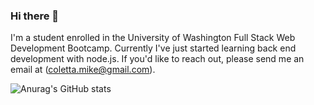 ### Hi there 👋

I'm a student enrolled in the University of Washington Full Stack Web Development Bootcamp. Currently I've just started learning back end development with node.js. If you'd like to reach out, please send me an email at (coletta.mike@gmail.com).

![Anurag's GitHub stats](https://github-readme-stats.vercel.app/api?username=MikeColetta&theme=midnight-purple&show_icons=true)
<!--
**MikeColetta/MikeColetta** is a ✨ _special_ ✨ repository because its `README.md` (this file) appears on your GitHub profile.

Here are some ideas to get you started:

- 🔭 I’m currently working on ...
- 🌱 I’m currently learning ...
- 👯 I’m looking to collaborate on ...
- 🤔 I’m looking for help with ...
- 💬 Ask me about ...
- 📫 How to reach me: ...
- 😄 Pronouns: ...
- ⚡ Fun fact: ...
-->
